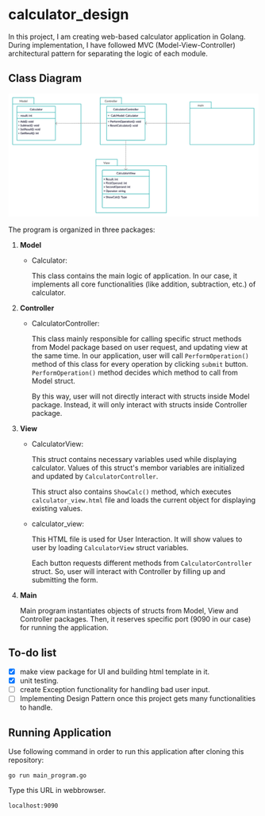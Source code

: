 # calculator_design

In this project, I am creating web-based calculator application in Golang. During implementation, I have followed MVC (Model-View-Controller) architectural pattern for separating the logic of each module.

## Class Diagram

![class diagram](calculator_design_2.png "Title")

The program is organized in three packages:

1. **Model**
    * Calculator:  
      
      This class contains the main logic of application. In our case, it implements all core functionalities (like addition, subtraction, etc.) of calculator.
2. **Controller**
    * CalculatorController:  
       
        This class mainly responsible for calling specific struct methods from Model package based on user request, and updating view at the same time. In our application, user will call `PerformOperation()` method of this class for every operation by clicking `submit` button. `PerformOperation()` method decides which method to call from Model struct.

        By this way, user will not directly interact with structs inside Model package. Instead, it will only interact with structs inside Controller package.
3. **View**
    * CalculatorView:

        This struct contains necessary variables used while displaying calculator. Values of this struct's membor variables are initialized and updated by `CalculatorController`.

        This struct also contains `ShowCalc()` method, which executes `calculator_view.html` file and loads the current object for displaying existing values. 

    * calculator_view:

        This HTML file is used for User Interaction. It will show values to user by loading `CalculatorView` struct variables.

        Each button requests different methods from `CalculatorController` struct. So, user will interact with Controller by filling up and submitting the form.
4. **Main**  
  
   Main program instantiates objects of structs from Model, View and Controller packages. Then, it reserves specific port (9090 in our case) for running the application.

## To-do list

- [x] make view package for UI and building html template in it.
- [x] unit testing.
- [ ] create Exception functionality for handling bad user input.
- [ ] Implementing Design Pattern once this project gets many functionalities to handle.

## Running Application

Use following command in order to run this application after cloning this repository:
```
go run main_program.go
```
Type this URL in webbrowser.
```
localhost:9090
```